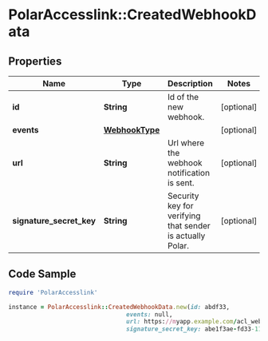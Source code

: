 # PolarAccesslink::CreatedWebhookData

## Properties

Name | Type | Description | Notes
------------ | ------------- | ------------- | -------------
**id** | **String** | Id of the new webhook. | [optional]
**events** | [**WebhookType**](WebhookType.md) |  | [optional]
**url** | **String** | Url where the webhook notification is sent. | [optional]
**signature_secret_key** | **String** | Security key for verifying that sender is actually Polar. | [optional]

## Code Sample

```ruby
require 'PolarAccesslink'

instance = PolarAccesslink::CreatedWebhookData.new(id: abdf33,
                                 events: null,
                                 url: https://myapp.example.com/acl_webhook,
                                 signature_secret_key: abe1f3ae-fd33-11e8-8eb2-f2801f1b9fd1)
```



